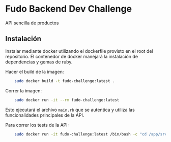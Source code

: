 
# Fudo Backend Dev Challenge

API sencilla de productos 

## Instalación

Instalar mediante docker utilizando el dockerfile provisto en el root del repositorio. El contenedor de docker manejará la instalación de dependencias y gemas de ruby.

Hacer el build de la imagen:
```bash
    sudo docker build -t fudo-challenge:latest .
```
    
Correr la imagen:
```bash
    sudo docker run -it --rm fudo-challenge:latest
```

Esto ejecutará el archivo ```main.rb``` que se autentica y utiliza las funcionalidades principales de la API.

Para correr los tests de la API:
```bash
    sudo docker run -it fudo-challenge:latest /bin/bash -c "cd /app/src && rspec api_rspec.rb"
```
